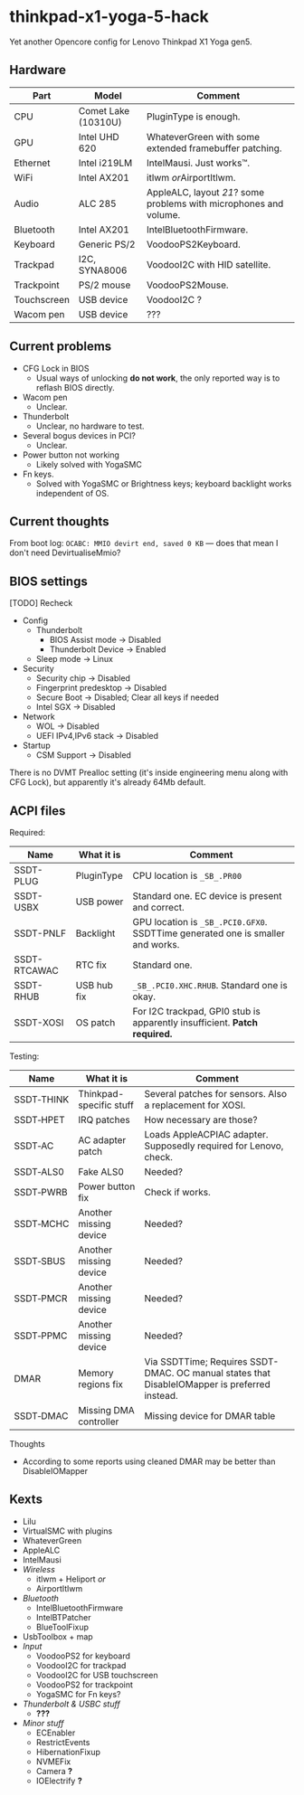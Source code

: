 # thinkpad-x1-yoga-5-hack

Yet another Opencore config for Lenovo Thinkpad X1 Yoga gen5.

## Hardware

| Part        | Model                     | Comment                                                           |
| ----------- | ------------------------- | ----------------------------------------------------------------- |
| CPU         | Comet Lake (10310U)       | PluginType is enough.                                             |
| GPU         | Intel UHD 620             | WhateverGreen with some extended framebuffer patching.            |
| Ethernet    | Intel i219LM              | IntelMausi. Just works™.                                          |
| WiFi        | Intel AX201               | itlwm *or*AirportItlwm.                                           |
| Audio       | ALC 285                   | AppleALC, layout *21*? some problems with microphones and volume. |
| Bluetooth   | Intel AX201               | IntelBluetoothFirmware.                                           |
| Keyboard    | Generic PS/2              | VoodooPS2Keyboard.                                                |
| Trackpad    | I2C, SYNA8006             | VoodooI2C with HID satellite.                                     |
| Trackpoint  | PS/2 mouse                | VoodooPS2Mouse.                                                   |
| Touchscreen | USB device                | VoodooI2C ?                                                       |
| Wacom pen   | USB device                | ???                                                               |


## Current problems

- CFG Lock in BIOS
  - Usual ways of unlocking **do not work**, the only reported way is to reflash BIOS directly.
- Wacom pen
  - Unclear.
- Thunderbolt
  - Unclear, no hardware to test.
- Several bogus devices in PCI?
  - Unclear.
- Power button not working
  - Likely solved with YogaSMC
- Fn keys.
  - Solved with YogaSMC or Brightness keys; keyboard backlight works independent of OS.

## Current thoughts

From boot log: `OCABC: MMIO devirt end, saved 0 KB` — does that mean I don't need DevirtualiseMmio?

## BIOS settings

[TODO] Recheck

- Config
  - Thunderbolt
    - BIOS Assist mode → Disabled
    - Thunderbolt Device → Enabled
  - Sleep mode → Linux
- Security
  - Security chip → Disabled
  - Fingerprint predesktop → Disabled
  - Secure Boot → Disabled; Clear all keys if needed
  - Intel SGX → Disabled
- Network
  - WOL → Disabled
  - UEFI IPv4,IPv6 stack → Disabled
- Startup
  - CSM Support → Disabled

There is no DVMT Prealloc setting (it's inside engineering menu along with CFG Lock), but apparently it's already 64Mb default.

## ACPI files

Required:

| Name         | What it is  | Comment                                                                        |
| ------------ | ----------- | ------------------------------------------------------------------------------ |
| SSDT-PLUG    | PluginType  | CPU location is `_SB_.PR00`                                                    |
| SSDT-USBX    | USB power   | Standard one. EC device is present and correct.                                |
| SSDT-PNLF    | Backlight   | GPU location is `_SB_.PCI0.GFX0`. SSDTTime generated one is smaller and works. |
| SSDT-RTCAWAC | RTC fix     | Standard one.                                                                  |
| SSDT-RHUB    | USB hub fix | `_SB_.PCI0.XHC.RHUB`. Standard one is okay.                                    |
| SSDT-XOSI    | OS patch    | For I2C trackpad, GPI0 stub is apparently insufficient. **Patch required.**    |

Testing:

| Name       | What it is              | Comment                                                                                       |
| ---------- | ----------------------- | --------------------------------------------------------------------------------------------- |
| SSDT‑THINK | Thinkpad-specific stuff | Several patches for sensors. Also a replacement for XOSI.                                     |
| SSDT‑HPET  | IRQ patches             | How necessary are those?                                                                      |
| SSDT‑AC    | AC adapter patch        | Loads AppleACPIAC adapter. Supposedly required for Lenovo, check.                             |
| SSDT‑ALS0  | Fake ALS0               | Needed?                                                                                       |
| SSDT‑PWRB  | Power button fix        | Check if works.                                                                               |
| SSDT‑MCHC  | Another missing device  | Needed?                                                                                       |
| SSDT‑SBUS  | Another missing device  | Needed?                                                                                       |
| SSDT‑PMCR  | Another missing device  | Needed?                                                                                       |
| SSDT‑PPMC  | Another missing device  | Needed?                                                                                       |
| DMAR       | Memory regions fix      | Via SSDTTime; Requires SSDT-DMAC. OC manual states that DisableIOMapper is preferred instead. |
| SSDT‑DMAC  | Missing DMA controller  | Missing device for DMAR table                                                                 |



Thoughts
- According to some reports using cleaned DMAR may be better than DisableIOMapper

## Kexts

- Lilu
- VirtualSMC with plugins
- WhateverGreen
- AppleALC
- IntelMausi
- *Wireless*
  - itlwm + Heliport *or*
  - AirportItlwm
- *Bluetooth*
  - IntelBluetoothFirmware
  - IntelBTPatcher
  - BlueToolFixup
- UsbToolbox + map
- *Input*
    - VoodooPS2 for keyboard
    - VoodooI2C for trackpad
    - VoodooI2C for USB touchscreen
    - VoodooPS2 for trackpoint
    - YogaSMC for Fn keys?
- *Thunderbolt & USBC stuff*
  - **???**
- *Minor stuff*
    - ECEnabler
    - RestrictEvents
    - HibernationFixup
    - NVMEFix
    - Camera **?**
    - IOElectrify **?**


